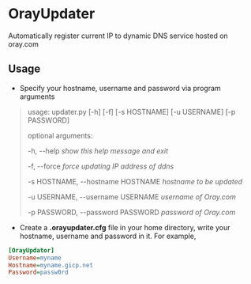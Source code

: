OrayUpdater
===========

Automatically register current IP to dynamic DNS service hosted on oray.com


## Usage

* Specify your hostname, username and password via program arguments

> usage: updater.py [-h] [-f] [-s HOSTNAME] [-u USERNAME] [-p PASSWORD]
> 
> 
> optional arguments:
> 
>   -h, --help            *show this help message and exit*
>   
>   -f, --force           *force updating IP address of ddns*
>   
>   -s HOSTNAME, --hostname HOSTNAME
>                         *hostname to be updated*
>                         
>   -u USERNAME, --username USERNAME
>                         *username of Oray.com*
>                         
>   -p PASSWORD, --password PASSWORD
>                         *password of Oray.com*

* Create a **.orayupdater.cfg** file in your home directory, write your hostname, username and password in it. For example,

```cfg
[OrayUpdator]
Username=myname
Hostname=myname.gicp.net
Password=passw0rd
```
